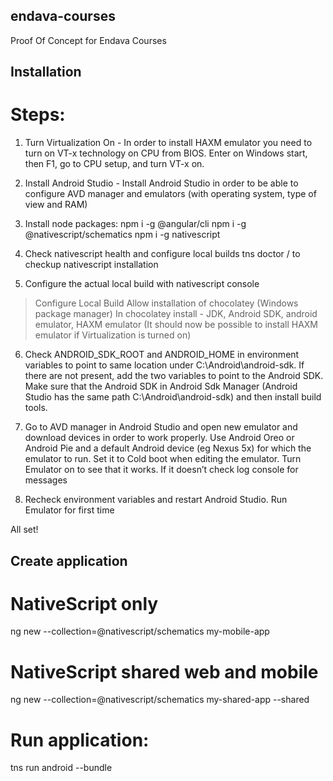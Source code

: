## endava-courses
Proof Of Concept for Endava Courses

## Installation

# Steps:

1. Turn Virtualization On - In order to install HAXM emulator you need to turn on VT-x technology on CPU from BIOS. Enter on Windows start, then F1, go to CPU setup, and turn VT-x on. 

2. Install Android Studio - Install Android Studio in order to be able to configure AVD manager and emulators (with operating system, type of view and RAM)

3. Install node packages:
npm i -g @angular/cli
npm i -g @nativescript/schematics
npm i -g nativescript

4. Check nativescript health and configure local builds
tns doctor / to checkup nativescript installation

5. Configure the actual local build with nativescript console
> Configure Local Build
Allow installation of chocolatey (Windows package manager) 
In chocolatey install -  JDK, Android SDK, android emulator, HAXM emulator (It should now be possible to install HAXM emulator if Virtualization is turned on)

6. Check ANDROID_SDK_ROOT and ANDROID_HOME in environment variables to point to same location under C:\Android\android-sdk. If there are not present, add the two variables to point to the Android SDK. Make sure that the Android SDK in Android Sdk Manager (Android Studio has the same path C:\Android\android-sdk) and then install build tools. 

7. Go to AVD manager in Android Studio and open new emulator and download devices in order to work properly. Use Android Oreo or Android Pie and a default Android device (eg Nexus 5x) for which the emulator to run. Set it to Cold boot when editing the emulator.
Turn Emulator on to see that it works.
If it doesn’t check log console for messages

8. Recheck environment variables and restart Android Studio.
Run Emulator for first time

All set!

## Create application

# NativeScript only

ng new --collection=@nativescript/schematics my-mobile-app


# NativeScript shared web and mobile

ng new --collection=@nativescript/schematics my-shared-app --shared

# Run application: 

tns run android --bundle
